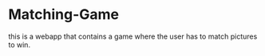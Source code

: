 # Matching-Game
 this is a webapp that contains a game where the user has to match pictures to win.
